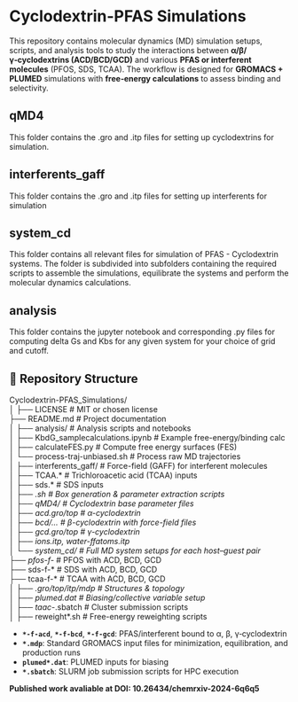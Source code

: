 # Cyclodextrin-PFAS Simulations


This repository contains molecular dynamics (MD) simulation setups, scripts, and analysis tools to study the interactions between **α/β/γ‑cyclodextrins (ACD/BCD/GCD)** and various **PFAS or interferent molecules** (PFOS, SDS, TCAA).   The workflow is designed for **GROMACS + PLUMED** simulations with **free‑energy calculations** to assess binding and selectivity. <br />

## qMD4
This folder contains the .gro and .itp files for setting up cyclodextrins for simulation.   <br />

## interferents_gaff
This folder contains the .gro and .itp files for setting up interferents for simulation <br />

## system_cd 

This folder contains all relevant files for simulation of PFAS - Cyclodextrin systems. The folder is subdivided into subfolders containing the required scripts to assemble the simulations, equilibrate the systems and perform the molecular dynamics calculations.  <br />

## analysis

This folder contains the jupyter notebook and corresponding .py files for computing delta Gs and Kbs for any given system for your choice of grid and cutoff.


## 📂 Repository Structure
Cyclodextrin-PFAS_Simulations/<br />
│
├── LICENSE              # MIT or chosen license<br />
├── README.md            # Project documentation<br />
│
├── analysis/            # Analysis scripts and notebooks<br />
│   ├── KbdG_samplecalculations.ipynb  # Example free-energy/binding calc<br />
│   ├── calculateFES.py                 # Compute free energy surfaces (FES)<br />
│   └── process-traj-unbiased.sh        # Process raw MD trajectories<br />
│
├── interferents_gaff/   # Force-field (GAFF) for interferent molecules<br />
│   ├── TCAA.*           # Trichloroacetic acid (TCAA) inputs<br />
│   ├── sds.*            # SDS inputs<br />
│   ├── *.sh             # Box generation & parameter extraction scripts<br />
│
├── qMD4/                # Cyclodextrin base parameter files<br />
│   ├── acd.gro/top      # α-cyclodextrin<br />
│   ├── bcd/...          # β-cyclodextrin with force-field files<br />
│   ├── gcd.gro/top      # γ-cyclodextrin<br />
│   ├── ions.itp, water-ffatoms.itp<br />
│
└── system_cd/           # Full MD system setups for each host–guest pair<br />
    ├── pfos-f-*         # PFOS with ACD, BCD, GCD<br />
    ├── sds-f-*          # SDS with ACD, BCD, GCD<br />
    ├── tcaa-f-*         # TCAA with ACD, BCD, GCD<br />
    │   ├── *.gro/top/itp/mdp         # Structures & topology<br />
    │   ├── plumed.dat               # Biasing/collective variable setup<br />
    │   ├── taac-*.sbatch            # Cluster submission scripts<br />
    │   ├── reweight*.sh             # Free-energy reweighting scripts<br />


- **`*-f-acd`**, **`*-f-bcd`**, **`*-f-gcd`**: PFAS/interferent bound to α, β, γ‑cyclodextrin  <br />
- **`*.mdp`**: Standard GROMACS input files for minimization, equilibration, and production runs  <br />
- **`plumed*.dat`**: PLUMED inputs for biasing<br />
- **`*.sbatch`**: SLURM job submission scripts for HPC execution  <br />



**Published work avaliable at DOI: 10.26434/chemrxiv-2024-6q6q5** <br />


